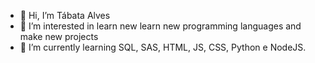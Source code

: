 - 👋 Hi, I’m Tábata Alves
- 👀 I’m interested in learn new learn new programming languages and make new projects
- 🌱 I’m currently learning SQL, SAS, HTML, JS, CSS, Python e NodeJS. 

<!---
tabataalvees/tabataalvees is a ✨ special ✨ repository because its `README.md` (this file) appears on your GitHub profile.
You can click the Preview link to take a look at your changes.
--->
